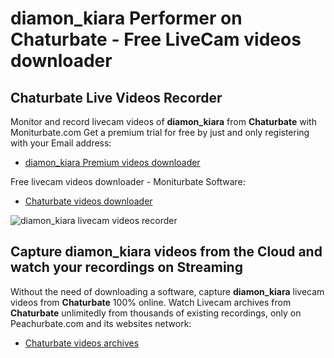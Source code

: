 # diamon_kiara Performer on Chaturbate - Free LiveCam videos downloader

## Chaturbate Live Videos Recorder

Monitor and record livecam videos of **diamon_kiara** from **Chaturbate** with Moniturbate.com
Get a premium trial for free by just and only registering with your Email address:
* [diamon_kiara Premium videos downloader](https://moniturbate.com/request-demo-licence-key.html)

Free livecam videos downloader - Moniturbate Software:
* [Chaturbate videos downloader](https://moniturbate.com/moniturbate-download-software.html)

![diamon_kiara livecam videos recorder](https://peachurnet.com/templates/moniturbate-software.png)


## Capture diamon_kiara videos from the Cloud and watch your recordings on Streaming

Without the need of downloading a software, capture **diamon_kiara** livecam videos from **Chaturbate** 100% online.
Watch Livecam archives from **Chaturbate** unlimitedly from thousands of existing recordings, only on Peachurbate.com and its websites network:
* [Chaturbate videos archives](https://peachurnet.com/)